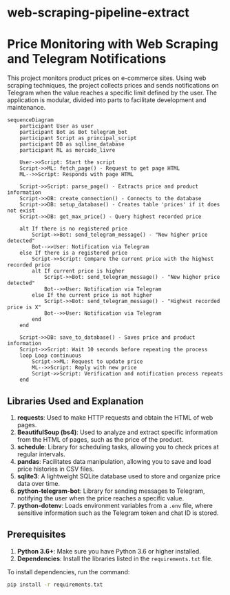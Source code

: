# web-scraping-pipeline-extract

# Price Monitoring with Web Scraping and Telegram Notifications

This project monitors product prices on e-commerce sites. Using web scraping techniques, the project collects prices and sends notifications on Telegram when the value reaches a specific limit defined by the user. The application is modular, divided into parts to facilitate development and maintenance.

```mermaid
sequenceDiagram
    participant User as user
    participant Bot as Bot telegram_bot
    participant Script as principal_script
    participant DB as sqlline_database
    participant ML as mercado_livre

    User->>Script: Start the script
    Script->>ML: fetch_page() - Request to get page HTML
    ML-->>Script: Responds with page HTML

    Script->>Script: parse_page() - Extracts price and product information
    Script->>DB: create_connection() - Connects to the database
    Script->>DB: setup_database() - Creates table 'prices' if it does not exist
    Script->>DB: get_max_price() - Query highest recorded price

    alt If there is no registered price
        Script->>Bot: send_telegram_message() - "New higher price detected"
        Bot-->>User: Notification via Telegram
    else If there is a registered price
        Script->>Script: Compare the current price with the highest recorded price
        alt If current price is higher
            Script->>Bot: send_telegram_message() - "New higher price detected"
            Bot-->>User: Notification via Telegram
        else If the current price is not higher
            Script->>Bot: send_telegram_message() - "Highest recorded price is X"
            Bot-->>User: Notification via Telegram
        end
    end

    Script->>DB: save_to_database() - Saves price and product information
    Script->>Script: Wait 10 seconds before repeating the process
    loop Loop continuous
        Script->>ML: Request to update price
        ML-->>Script: Reply with new price
        Script->>Script: Verification and notification process repeats
    end
```

## Libraries Used and Explanation

1. **requests**: Used to make HTTP requests and obtain the HTML of web pages.
2. **BeautifulSoup (bs4)**: Used to analyze and extract specific information from the HTML of pages, such as the price of the product.
3. **schedule**: Library for scheduling tasks, allowing you to check prices at regular intervals.
4. **pandas**: Facilitates data manipulation, allowing you to save and load price histories in CSV files.
5. **sqlite3**: A lightweight SQLite database used to store and organize price data over time.
6. **python-telegram-bot**: Library for sending messages to Telegram, notifying the user when the price reaches a specific value.
7. **python-dotenv**: Loads environment variables from a `.env` file, where sensitive information such as the Telegram token and chat ID is stored.

## Prerequisites

1. **Python 3.6+**: Make sure you have Python 3.6 or higher installed.
2. **Dependencies**: Install the libraries listed in the `requirements.txt` file.

To install dependencies, run the command:
```bash
pip install -r requirements.txt 
```

